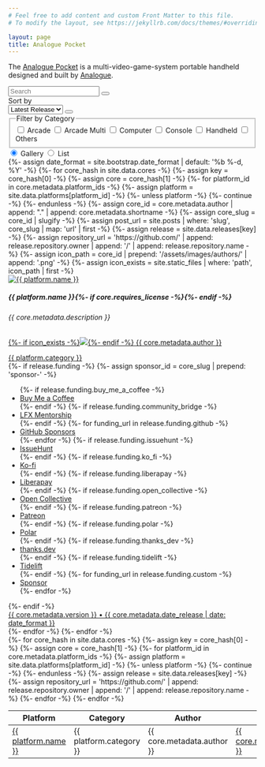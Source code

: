```yaml
---
# Feel free to add content and custom Front Matter to this file.
# To modify the layout, see https://jekyllrb.com/docs/themes/#overriding-theme-defaults

layout: page
title: Analogue Pocket
---
```

The [Analogue Pocket](https://www.analogue.co/pocket) is a multi-video-game-system portable handheld designed and built by [Analogue](https://www.analogue.co).

<div class="row g-3 mb-3">
  <div class="col-md-9">
    <div class="input-group">
      <input id="search" type="text" class="form-control" placeholder="Search" aria-label="Search" aria-describedby="btn-search">
      <button id="btn-search" type="button" class="btn btn-secondary"><i class="bi bi-search" role="img" aria-label="Search"></i></button>
    </div>
  </div>
  <div class="col-md-3">
    <label class="visually-hidden" for="sort">Sort by</label>
    <div class="input-group">
      <select id="sort" class="form-select">
        <option value="author">Author</option>
        <option value="category">Category</option>
        <option value="latest_release" selected="selected">Latest Release</option>
        <option value="platform">Platform</option>
      </select>
      <button id="btn-sort" class="btn btn-secondary" type="button"><i class="bi bi-sort-down" role="img" aria-label="Descending"></i></button>
    </div>
  </div>
  <div class="col-md-10">
    <fieldset>
      <legend class="visually-hidden">Filter by Category</legend>
      <input id="category-arcade" type="checkbox" class="btn-check" name="category" autocomplete="off">
      <label class="btn btn-outline-secondary" for="category-arcade">Arcade</label>
      <input id="category-arcade-multi" type="checkbox" class="btn-check" name="category" autocomplete="off">
      <label class="btn btn-outline-secondary" for="category-arcade-multi">Arcade Multi</label>
      <input id="category-computer" type="checkbox" class="btn-check" name="category" autocomplete="off">
      <label class="btn btn-outline-secondary" for="category-computer">Computer</label>
      <input id="category-console" type="checkbox" class="btn-check" name="category" autocomplete="off">
      <label class="btn btn-outline-secondary" for="category-console">Console</label>
      <input id="category-handheld" type="checkbox" class="btn-check" name="category" autocomplete="off">
      <label class="btn btn-outline-secondary" for="category-handheld">Handheld</label>
      <input id="category-others" type="checkbox" class="btn-check" name="category" autocomplete="off">
      <label class="btn btn-outline-secondary" for="category-others">Others</label>
    </fieldset>
  </div>
  <div class="col-md-2">
    <div class="btn-group float-md-end" role="tablist">
      <input type="radio" class="btn-check active" name="display" id="display-gallery" data-bs-toggle="tab" data-bs-target="#tab-gallery" role="tab" aria-controls="tab-gallery" aria-selected="true" autocomplete="off" checked>
      <label class="btn btn-outline-secondary" for="display-gallery"><i class="bi bi-grid-fill"></i> Gallery</label>
      <input type="radio" class="btn-check" name="display" id="display-list" data-bs-toggle="tab" data-bs-target="#tab-list" role="tab" aria-controls="tab-list" aria-selected="false" autocomplete="off">
      <label class="btn btn-outline-secondary" for="display-list"><i class="bi bi-list"></i> List</label>
    </div>
  </div>
</div>
<div class="tab-content">
  <div class="tab-pane fade show active" id="tab-gallery" role="tabpanel" aria-labelledby="gallery-tab">
    <div id="gallery-cores" class="row row-cols-1 row-cols-sm-2 row-cols-md-3 g-3">
    {%- assign date_format = site.bootstrap.date_format | default: '%b %-d, %Y' -%}
    {%- for core_hash in site.data.cores -%}
      {%- assign key = core_hash[0] -%}
      {%- assign core = core_hash[1] -%}
      {%- for platform_id in core.metadata.platform_ids -%}
        {%- assign platform = site.data.platforms[platform_id] -%}
        {%- unless platform -%}
          {%- continue -%}
        {%- endunless -%}
        {%- assign core_id = core.metadata.author | append: "." | append: core.metadata.shortname -%}
        {%- assign core_slug = core_id | slugify -%}
        {%- assign post_url = site.posts | where: 'slug', core_slug | map: 'url' | first -%}
        {%- assign release = site.data.releases[key] -%}
        {%- assign repository_url = 'https://github.com/' | append: release.repository.owner | append: '/' | append: release.repository.name -%}
        {%- assign icon_path = core_id | prepend: '/assets/images/authors/' | append: '.png' -%}
        {%- assign icon_exists = site.static_files | where: 'path', icon_path | first -%}
        <div class="col d-block">
          <div class="card h-100">
            <a href="{{ repository_url }}"><img src="{{ platform_id | prepend: '/assets/images/platforms/' | append: '.png' | relative_url }}" class="card-img-top" alt="{{ platform.name }}" /></a>
            <div class="card-body">
              <h5 class="card-title"><span class="me-2">{{ platform.name }}</span>{%- if core.requires_license -%}<i class="bi bi-lock-fill" data-bs-toggle="tooltip" data-bs-title="License Required"></i>{%- endif -%}</h5>
              <h6 class="card-subtitle mb-2 text-body-secondary">
                {{ core.metadata.description }}
              </h6>        
              <p class="card-text">
                <a class="d-flex align-items-center text-muted text-decoration-none" href="{{ core.metadata.url | default: '#' }}" target="_blank" rel="noopener">
                  {%- if icon_exists -%}<img class="mb-0 me-2 rounded-2" src="{{ icon_path | relative_url }}" />{%- endif -%}
                  <span>{{ core.metadata.author }}</span>
                </a>
              </p>
              <a href="#" class="card-link"><span class="badge bg-secondary">{{ platform.category }}</span></a>
            </div>
            <div class="card-footer">
              <div class="d-flex justify-content-between align-items-center">
                <div class="btn-group">
                  <a href="{{ repository_url }}" class="btn btn-sm btn-outline-secondary"><i class="bi bi-github" role="img" aria-label="GitHub"></i></a>
                  {%- if release.funding -%}
                  {%- assign sponsor_id = core_slug | prepend: 'sponsor-' -%}
                  <div class="btn-group">
                    <a href="#" class="btn btn-sm btn-outline-secondary dropdown-toggle" role="button" id="{{ sponsor_id }}" data-bs-toggle="dropdown" aria-expanded="false"><i class="bi bi-heart-fill" role="img" aria-label="Sponsor"></i></a>
                    <ul class="dropdown-menu" aria-labelledby="{{ sponsor_id }}">
                    {%- if release.funding.buy_me_a_coffee -%}
                      <li><a class="dropdown-item" href="{{ release.funding.buy_me_a_coffee }}">Buy Me a Coffee</a></li>
                    {%- endif -%}
                    {%- if release.funding.community_bridge -%}
                      <li><a class="dropdown-item" href="{{ release.funding.community_bridge }}">LFX Mentorship</a></li>
                    {%- endif -%}
                    {%- for funding_url in release.funding.github -%}
                      <li><a class="dropdown-item" href="{{ funding_url }}">GitHub Sponsors</a></li>
                    {%- endfor -%}
                    {%- if release.funding.issuehunt -%}
                      <li><a class="dropdown-item" href="{{ release.funding.issuehunt }}">IssueHunt</a></li>
                    {%- endif -%}
                    {%- if release.funding.ko_fi -%}
                      <li><a class="dropdown-item" href="{{ release.funding.ko_fi }}">Ko-fi</a></li>
                    {%- endif -%}
                    {%- if release.funding.liberapay -%}
                      <li><a class="dropdown-item" href="{{ release.funding.liberapay }}">Liberapay</a></li>
                    {%- endif -%}
                    {%- if release.funding.open_collective -%}
                      <li><a class="dropdown-item" href="{{ release.funding.open_collective }}">Open Collective</a></li>
                    {%- endif -%}
                    {%- if release.funding.patreon -%}
                      <li><a class="dropdown-item" href="{{ release.funding.patreon }}">Patreon</a></li>
                    {%- endif -%}
                    {%- if release.funding.polar -%}
                      <li><a class="dropdown-item" href="{{ release.funding.polar }}">Polar</a></li>
                    {%- endif -%}
                    {%- if release.funding.thanks_dev -%}
                      <li><a class="dropdown-item" href="{{ release.funding.thanks_dev }}">thanks.dev</a></li>
                    {%- endif -%}
                    {%- if release.funding.tidelift -%}
                      <li><a class="dropdown-item" href="{{ release.funding.tidelift }}">Tidelift</a></li>
                    {%- endif -%}
                    {%- for funding_url in release.funding.custom -%}
                      <li><a class="dropdown-item" href="{{ funding_url }}">Sponsor</a></li>
                    {%- endfor -%}
                    </ul>
                  </div>                
                  {%- endif -%}
                  <a href="{{ release.download_url }}" class="btn btn-sm btn-outline-secondary"><i class="bi bi-download" role="img" aria-label="Download"></i></a>
                </div>
                <a class="link-secondary link-underline-secondary link-underline-opacity-0 link-underline-opacity-100-hover small" href="{{ post_url | relative_url }}">{{ core.metadata.version }} • {{ core.metadata.date_release | date: date_format }}</a>
              </div>
            </div>
          </div>
        </div>
      {%- endfor -%}
    {%- endfor -%}
    </div>
  </div>
  <div class="tab-pane fade" id="tab-list" role="tabpanel" aria-labelledby="list-tab">
    <div class="table-responsive">
      <table id="list-cores" class="table table-striped table-hover">
        <thead>
          <tr>
            <th>Platform</th>
            <th>Category</th>
            <th>Author</th>
            <th>Version</th>
            <th>Date</th>
          </tr>
        </thead>
        <tbody>
        {%- for core_hash in site.data.cores -%}
          {%- assign key = core_hash[0] -%}
          {%- assign core = core_hash[1] -%}
          {%- for platform_id in core.metadata.platform_ids -%}
            {%- assign platform = site.data.platforms[platform_id] -%}
            {%- unless platform -%}
              {%- continue -%}
            {%- endunless -%}
            {%- assign release = site.data.releases[key] -%}
            {%- assign repository_url = 'https://github.com/' | append: release.repository.owner | append: '/' | append: release.repository.name -%}
            <tr class="d-table-row">
              <td><a href="{{ repository_url }}">{{ platform.name }}</a></td>
              <td>{{ platform.category }}</td>
              <td>{{ core.metadata.author }}</td>
              <td><a href="{{ release.download_url }}">{{ core.metadata.version }}</a></td>
              <td>{{ core.metadata.date_release | date: date_format }}</td>
            </tr>
          {%- endfor -%}
        {%- endfor -%}
        </tbody>
      </table>
    </div>
  </div>
</div>
